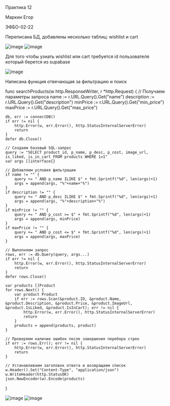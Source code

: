 Практика 12

Маркин Егор

ЭФБО-02-22

Переписана БД, добавлены несколько таблиц: wishlist и cart 

![image](https://github.com/user-attachments/assets/06a5ea3c-af21-4ae1-8fe6-a5ef2fc27ee7)
![image](https://github.com/user-attachments/assets/4ba1f9e5-bfd8-4ba4-a243-13ff4894ddee)


Для того чтобы узнать wishlist или cart требуется id пользователя который берется из supabase

![image](https://github.com/user-attachments/assets/81463426-ffde-4a62-ac85-b4270ad5e237)


Написана функция отвечающая за фильтрацию и поиск


func searchProducts(w http.ResponseWriter, r *http.Request) {
	// Получаем параметры запроса
	name := r.URL.Query().Get("name")
	description := r.URL.Query().Get("description")
	minPrice := r.URL.Query().Get("min_price")
	maxPrice := r.URL.Query().Get("max_price")

	db, err := connectDB()
	if err != nil {
		http.Error(w, err.Error(), http.StatusInternalServerError)
		return
	}
	defer db.Close()

	// Создаем базовый SQL-запрос
	query := "SELECT product_id, p_name, p_desc, p_cost, image_url, is_liked, is_in_cart FROM products WHERE 1=1"
	var args []interface{}

	// Добавляем условия фильтрации
	if name != "" {
		query += " AND p_name ILIKE $" + fmt.Sprintf("%d", len(args)+1)
		args = append(args, "%"+name+"%")
	}
	if description != "" {
		query += " AND p_desc ILIKE $" + fmt.Sprintf("%d", len(args)+1)
		args = append(args, "%"+description+"%")
	}
	if minPrice != "" {
		query += " AND p_cost >= $" + fmt.Sprintf("%d", len(args)+1)
		args = append(args, minPrice)
	}
	if maxPrice != "" {
		query += " AND p_cost <= $" + fmt.Sprintf("%d", len(args)+1)
		args = append(args, maxPrice)
	}

	// Выполняем запрос
	rows, err := db.Query(query, args...)
	if err != nil {
		http.Error(w, err.Error(), http.StatusInternalServerError)
		return
	}
	defer rows.Close()

	var products []Product
	for rows.Next() {
		var product Product
		if err := rows.Scan(&product.ID, &product.Name, &product.Description, &product.Price, &product.ImageUrl, &product.IsLiked, &product.IsInCart); err != nil {
			http.Error(w, err.Error(), http.StatusInternalServerError)
			return
		}
		products = append(products, product)
	}

	// Проверяем наличие ошибок после завершения перебора строк
	if err := rows.Err(); err != nil {
		http.Error(w, err.Error(), http.StatusInternalServerError)
		return
	}

	// Устанавливаем заголовок ответа и возвращаем список
	w.Header().Set("Content-Type", "application/json")
	w.WriteHeader(http.StatusOK)
	json.NewEncoder(w).Encode(products)




}


 ![image](https://github.com/user-attachments/assets/850cd036-16f4-472a-9b0d-e4e48f9ef6fa)
 ![image](https://github.com/user-attachments/assets/0c4c1d29-4cf5-440a-9a29-e68dbaccd4ec)

